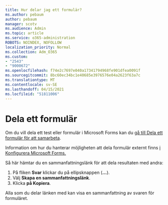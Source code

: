```yaml
---
title: Hur delar jag ett formulär?
ms.author: pebaum
author: pebaum
manager: scotv
ms.audience: Admin
ms.topic: article
ms.service: o365-administration
ROBOTS: NOINDEX, NOFOLLOW
localization_priority: Normal
ms.collection: Adm_O365
ms.custom:
- "2543"
- "9000672"
ms.openlocfilehash: f74e2c7697e040a17341794968fe901dfea0091f
ms.sourcegitcommit: 8bc60ec34bc1e40685e3976576e04a2623f63a7c
ms.translationtype: MT
ms.contentlocale: sv-SE
ms.lasthandoff: 04/15/2021
ms.locfileid: "51811006"
---
```

# <a name="share-a-form"></a>Dela ett formulär

Om du vill dela ett test eller formulär i Microsoft Forms kan du [gå till Dela ett formulär för att samarbeta](https://support.office.com/article/Share-a-form-to-collaborate-d5bb5cf0-8401-4c15-bb8c-8e108cd7e69b).

Information om hur du hanterar möjligheten att dela formulär externt finns [i Konfigurera Microsoft Forms.](https://support.office.com/article/set-up-microsoft-forms-cc52287a-4550-464d-9a1b-457bf9df2240) 

Så här hämtar du en sammanfattningslänk för att dela resultaten med andra:

1. På fliken **Svar** klickar du på ellipsknappen (**...**).
3. Välj **Skapa en sammanfattningslänk**.
4. Klicka **på Kopiera**.

Alla som du delar länken med kan visa en sammanfattning av svaren för formuläret.